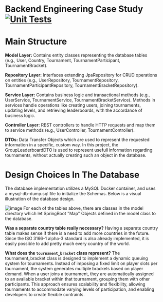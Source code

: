 # Backend Engineering Case Study [![Unit Tests](https://github.com/mbudak21/backend-engineering-case-study/actions/workflows/docker-image.yml/badge.svg)](https://github.com/mbudak21/backend-engineering-case-study/actions/workflows/docker-image.yml)



# Main Structure

**Model Layer:**
Contains entity classes representing the database tables (e.g., User, Country, Tournament, TournamentParticipant, TournamentBracket).

**Repository Layer:**
Interfaces extending JpaRepository for CRUD operations on entities (e.g., UserRepository, TournamentRepository, TournamentParticipantRepository, TournamentBracketRepository).

**Service Layer:**
Contains business logic and transactional methods (e.g., UserService, TournamentService, TournamentBracketService).
Methods in services handle operations like creating users, joining tournaments, updating levels, and retrieving leaderboards, with the accordance of business logic.

**Controller Layer:**
REST controllers to handle HTTP requests and map them to service methods (e.g., UserController, TournamentController).

**DTOs:**
Data Transfer Objects which are used to represent the requested information in a specific, custom way. In this project, the GroupLeaderboardDTO is used to represent usefull information regarding tournaments, without actually creating such an object in the database. 

# Design Choices In The Database
The database implementation utilizes a MySQL Docker container, and uses a mysql-db-dump.sql file to initialize the Schemas. Below is a visual illustration of the database design.

![image](https://github.com/user-attachments/assets/e42d2d63-8761-45fe-8242-1aeac13ed588)
For each of the tables above, there are classes in the model directory which let SpringBoot "Map" Objects defined in the model class to the database. 

**Was a separate country table really necessary?**
Having a separate country table makes sense if there is a need to add more countries in the future. Since the ISO 3166-1 alpha-3 standard is also already implemented, it is easily possible to add pretty much every country of the world.

**What does the `tournament_bracket` class represent?**
The tournament_bracket class is designed to implement a dynamic queuing system for tournaments. Instead of imposing a fixed limit on player slots per tournament, the system generates multiple brackets based on player demand. When a user joins a tournament, they are automatically assigned to an available bracket within that tournament, grouping them with other participants. This approach ensures scalability and flexibility, allowing tournaments to accommodate varying levels of participation, and enabling developers to create flexible contraints. 

